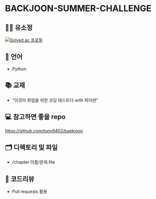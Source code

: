 # BACKJOON-SUMMER-CHALLENGE

## 👨‍💻 유소정
[![Solved.ac
프로필](http://mazassumnida.wtf/api/generate_badge?boj=yoosojeong1107)](https://solved.ac/yoosojeong1107)


## 🐴 언어
* Python


## 📚 교재
* "이것이 취업을 위한 코딩 테스트다 with 파이썬"


## 💻 참고하면 좋을 repo
https://github.com/tony9402/baekjoon


## 🗂 디렉토리 및 파일
* /chapter 이름/문제.file


## 📝 코드리뷰
* Pull requests 활용
